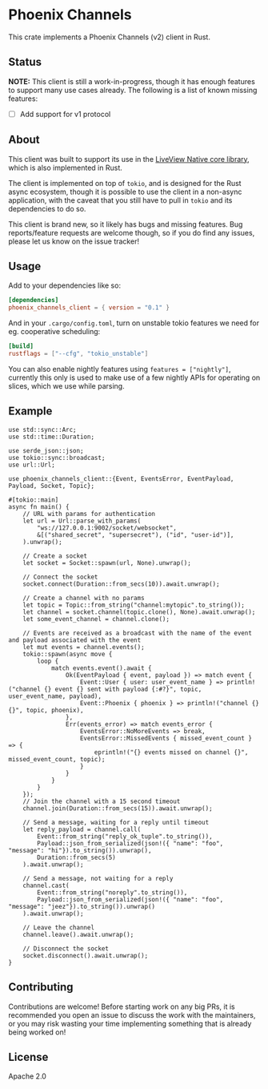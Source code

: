 # Phoenix Channels

This crate implements a Phoenix Channels (v2) client in Rust.

## Status

**NOTE:** This client is still a work-in-progress, though it has enough features to support many
use cases already. The following is a list of known missing features:

- [ ] Add support for v1 protocol

## About

This client was built to support its use in the [LiveView Native core library](https://github.com/liveview-native/liveview-native-core),
which is also implemented in Rust.

The client is implemented on top of `tokio`, and is designed for the Rust async ecosystem, though it is possible to use the
client in a non-async application, with the caveat that you still have to pull in `tokio` and its dependencies to do so.

This client is brand new, so it likely has bugs and missing features. Bug reports/feature requests are welcome though, so
if you do find any issues, please let us know on the issue tracker!

## Usage

Add to your dependencies like so:

```toml
[dependencies]
phoenix_channels_client = { version = "0.1" }
```

And in your `.cargo/config.toml`, turn on unstable tokio features we need for eg. cooperative scheduling:

```toml
[build]
rustflags = ["--cfg", "tokio_unstable"]
```

You can also enable nightly features using `features = ["nightly"]`, currently this only is used to make use of a few
nightly APIs for operating on slices, which we use while parsing.

## Example

```rust,no_run
use std::sync::Arc;
use std::time::Duration;

use serde_json::json;
use tokio::sync::broadcast;
use url::Url;

use phoenix_channels_client::{Event, EventsError, EventPayload, Payload, Socket, Topic};

#[tokio::main]
async fn main() {
    // URL with params for authentication
    let url = Url::parse_with_params(
        "ws://127.0.0.1:9002/socket/websocket",
        &[("shared_secret", "supersecret"), ("id", "user-id")],
    ).unwrap();

    // Create a socket
    let socket = Socket::spawn(url, None).unwrap();

    // Connect the socket
    socket.connect(Duration::from_secs(10)).await.unwrap();

    // Create a channel with no params
    let topic = Topic::from_string("channel:mytopic".to_string());
    let channel = socket.channel(topic.clone(), None).await.unwrap();
    let some_event_channel = channel.clone();

    // Events are received as a broadcast with the name of the event and payload associated with the event
    let mut events = channel.events();
    tokio::spawn(async move {
        loop {
            match events.event().await {
                Ok(EventPayload { event, payload }) => match event {
                    Event::User { user: user_event_name } => println!("channel {} event {} sent with payload {:#?}", topic, user_event_name, payload),
                    Event::Phoenix { phoenix } => println!("channel {} {}", topic, phoenix),
                },
                Err(events_error) => match events_error {
                    EventsError::NoMoreEvents => break,
                    EventsError::MissedEvents { missed_event_count } => {
                        eprintln!("{} events missed on channel {}", missed_event_count, topic);
                    }
                }
            }
        }
    });
    // Join the channel with a 15 second timeout
    channel.join(Duration::from_secs(15)).await.unwrap();

    // Send a message, waiting for a reply until timeout
    let reply_payload = channel.call(
        Event::from_string("reply_ok_tuple".to_string()),
        Payload::json_from_serialized(json!({ "name": "foo", "message": "hi"}).to_string()).unwrap(),
        Duration::from_secs(5)
    ).await.unwrap();

    // Send a message, not waiting for a reply
    channel.cast(
        Event::from_string("noreply".to_string()),
        Payload::json_from_serialized(json!({ "name": "foo", "message": "jeez"}).to_string()).unwrap()
    ).await.unwrap();

    // Leave the channel
    channel.leave().await.unwrap();

    // Disconnect the socket
    socket.disconnect().await.unwrap();
}
```

## Contributing

Contributions are welcome! Before starting work on any big PRs, it is recommended you open an issue
to discuss the work with the maintainers, or you may risk wasting your time implementing something that
is already being worked on!

## License

Apache 2.0
